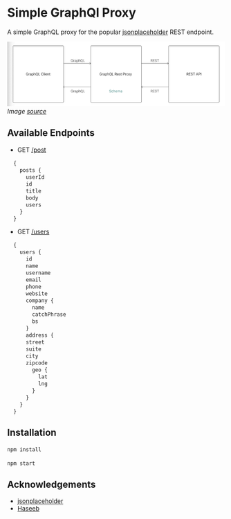 # Simple GraphQl Proxy

A simple GraphQL proxy for the popular [jsonplaceholder](https://jsonplaceholder.typicode.com/) REST endpoint.

![ProxyImage](./assets/images/readmeLogo.png)
*Image [source](https://www.npmjs.com/package/graphql-rest-proxy)*

## Available Endpoints
- GET [/post](https://jsonplaceholder.typicode.com/posts)
```
  {
    posts {
      userId
      id
      title
      body
      users
    }
  }
```
- GET [/users](https://jsonplaceholder.typicode.com/users)
```
  {
    users {
      id
      name
      username
      email
      phone
      website
      company {
        name
        catchPhrase
        bs
      }
      address {
      street
      suite
      city
      zipcode
        geo {
          lat
          lng
        }
      }
    }
  }
```

## Installation
```
npm install

npm start
```

## Acknowledgements
* [jsonplaceholder](https://jsonplaceholder.typicode.com/)
* [Haseeb](https://haseeb-anwar.medium.com/)
